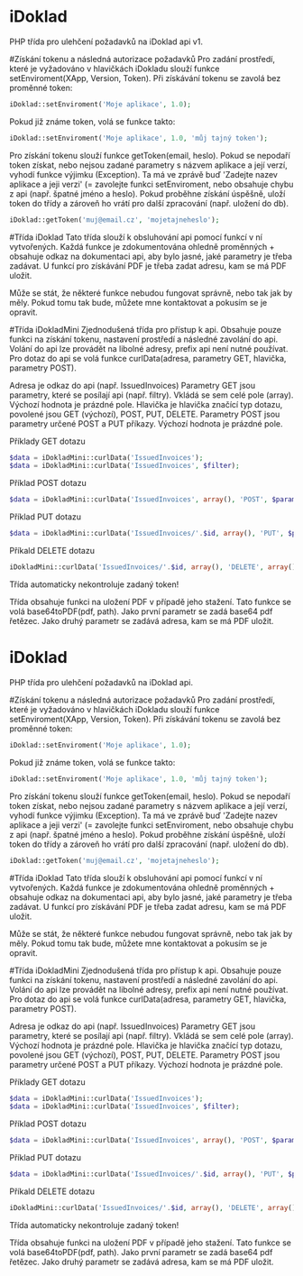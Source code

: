 # iDoklad
PHP třída pro ulehčení požadavků na iDoklad api v1.

#Získání tokenu a následná autorizace požadavků
Pro zadání prostředí, které je vyžadováno v hlavičkách iDokladu slouží funkce setEnviroment(XApp, Version, Token). Při získávání tokenu se zavolá bez proměnné token:
```php
iDoklad::setEnviroment('Moje aplikace', 1.0);
```

Pokud již známe token, volá se funkce takto:
```php
iDoklad::setEnviroment('Moje aplikace', 1.0, 'můj tajný token');
```

Pro získání tokenu slouží funkce getToken(email, heslo). Pokud se nepodaří token získat, nebo nejsou zadané parametry s názvem aplikace a její verzí, vyhodí funkce výjimku (Exception). Ta má ve zprávě buď 'Zadejte nazev aplikace a jeji verzi' (= zavolejte funkci setEnviroment, nebo obsahuje chybu z api (např. špatné jméno a heslo). Pokud proběhne získání úspěšně, uloží token do třídy a zároveň ho vrátí pro další zpracování (např. uložení do db).
```php
iDoklad::getToken('muj@email.cz', 'mojetajneheslo');
```

#Třída iDoklad
Tato třída slouží k obsluhování api pomocí funkcí v ní vytvořených. Každá funkce je zdokumentována ohledně proměnných + obsahuje odkaz na dokumentaci api, aby bylo jasné, jaké parametry je třeba zadávat. U funkcí pro získávání PDF je třeba zadat adresu, kam se má PDF uložit.

Může se stát, že některé funkce nebudou fungovat správně, nebo tak jak by měly. Pokud tomu tak bude, můžete mne kontaktovat a pokusím se je opravit.

#Třída iDokladMini
Zjednodušená třída pro přístup k api. Obsahuje pouze funkci na získání tokenu, nastavení prostředí a následné zavolání do api. Volání do api lze provádět na libolné adresy, prefix api není nutné používat. Pro dotaz do api se volá funkce curlData(adresa, parametry GET, hlavička, parametry POST).

Adresa je odkaz do api (např. IssuedInvoices)
Parametry GET jsou parametry, které se posílají api (např. filtry). Vkládá se sem celé pole (array). Výchozí hodnota je prázdné pole.
Hlavička je hlavička značící typ dotazu, povolené jsou GET (výchozí), POST, PUT, DELETE.
Parametry POST jsou parametry určené POST a PUT příkazy. Výchozí hodnota je prázdné pole.

Příklady GET dotazu
```php
$data = iDokladMini::curlData('IssuedInvoices');
$data = iDokladMini::curlData('IssuedInvoices', $filter);
```

Příklad POST dotazu
```php
$data = iDokladMini::curlData('IssuedInvoices', array(), 'POST', $params);
```

Příklad PUT dotazu
```php
$data = iDokladMini::curlData('IssuedInvoices/'.$id, array(), 'PUT', $params);
```

Příkald DELETE dotazu
```php
iDokladMini::curlData('IssuedInvoices/'.$id, array(), 'DELETE', array());
```

Třída automaticky nekontroluje zadaný token!

Třída obsahuje funkci na uložení PDF v případě jeho stažení. Tato funkce se volá base64toPDF(pdf, path). Jako první parametr se zadá base64 pdf řetězec. Jako druhý parametr se zadává adresa, kam se má PDF uložit.
# iDoklad
PHP třída pro ulehčení požadavků na iDoklad api.

#Získání tokenu a následná autorizace požadavků
Pro zadání prostředí, které je vyžadováno v hlavičkách iDokladu slouží funkce setEnviroment(XApp, Version, Token). Při získávání tokenu se zavolá bez proměnné token:
```php
iDoklad::setEnviroment('Moje aplikace', 1.0);
```

Pokud již známe token, volá se funkce takto:
```php
iDoklad::setEnviroment('Moje aplikace', 1.0, 'můj tajný token');
```

Pro získání tokenu slouží funkce getToken(email, heslo). Pokud se nepodaří token získat, nebo nejsou zadané parametry s názvem aplikace a její verzí, vyhodí funkce výjimku (Exception). Ta má ve zprávě buď 'Zadejte nazev aplikace a jeji verzi' (= zavolejte funkci setEnviroment, nebo obsahuje chybu z api (např. špatné jméno a heslo). Pokud proběhne získání úspěšně, uloží token do třídy a zároveň ho vrátí pro další zpracování (např. uložení do db).
```php
iDoklad::getToken('muj@email.cz', 'mojetajneheslo');
```

#Třída iDoklad
Tato třída slouží k obsluhování api pomocí funkcí v ní vytvořených. Každá funkce je zdokumentována ohledně proměnných + obsahuje odkaz na dokumentaci api, aby bylo jasné, jaké parametry je třeba zadávat. U funkcí pro získávání PDF je třeba zadat adresu, kam se má PDF uložit.

Může se stát, že některé funkce nebudou fungovat správně, nebo tak jak by měly. Pokud tomu tak bude, můžete mne kontaktovat a pokusím se je opravit.

#Třída iDokladMini
Zjednodušená třída pro přístup k api. Obsahuje pouze funkci na získání tokenu, nastavení prostředí a následné zavolání do api. Volání do api lze provádět na libolné adresy, prefix api není nutné používat. Pro dotaz do api se volá funkce curlData(adresa, parametry GET, hlavička, parametry POST).

Adresa je odkaz do api (např. IssuedInvoices)
Parametry GET jsou parametry, které se posílají api (např. filtry). Vkládá se sem celé pole (array). Výchozí hodnota je prázdné pole.
Hlavička je hlavička značící typ dotazu, povolené jsou GET (výchozí), POST, PUT, DELETE.
Parametry POST jsou parametry určené POST a PUT příkazy. Výchozí hodnota je prázdné pole.

Příklady GET dotazu
```php
$data = iDokladMini::curlData('IssuedInvoices');
$data = iDokladMini::curlData('IssuedInvoices', $filter);
```

Příklad POST dotazu
```php
$data = iDokladMini::curlData('IssuedInvoices', array(), 'POST', $params);
```

Příklad PUT dotazu
```php
$data = iDokladMini::curlData('IssuedInvoices/'.$id, array(), 'PUT', $params);
```

Příkald DELETE dotazu
```php
iDokladMini::curlData('IssuedInvoices/'.$id, array(), 'DELETE', array());
```

Třída automaticky nekontroluje zadaný token!

Třída obsahuje funkci na uložení PDF v případě jeho stažení. Tato funkce se volá base64toPDF(pdf, path). Jako první parametr se zadá base64 pdf řetězec. Jako druhý parametr se zadává adresa, kam se má PDF uložit.
